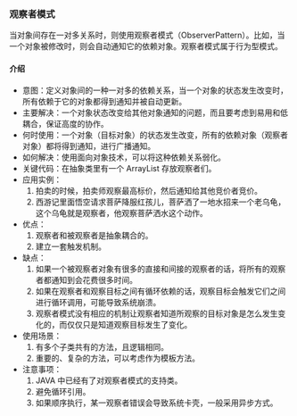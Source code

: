 ### 观察者模式
当对象间存在一对多关系时，则使用观察者模式（ObserverPattern）。比如，当一个对象被修改时，则会自动通知它的依赖对象。观察者模式属于行为型模式。
#### 介绍
- 意图：定义对象间的一种一对多的依赖关系，当一个对象的状态发生改变时，所有依赖于它的对象都得到通知并被自动更新。
- 主要解决：一个对象状态改变给其他对象通知的问题，而且要考虑到易用和低耦合，保证高度的协作。
- 何时使用：一个对象（目标对象）的状态发生改变，所有的依赖对象（观察者对象）都将得到通知，进行广播通知。
- 如何解决：使用面向对象技术，可以将这种依赖关系弱化。
- 关键代码：在抽象类里有一个 ArrayList 存放观察者们。
- 应用实例： 
    1. 拍卖的时候，拍卖师观察最高标价，然后通知给其他竞价者竞价。 
    2. 西游记里面悟空请求菩萨降服红孩儿，菩萨洒了一地水招来一个老乌龟，这个乌龟就是观察者，他观察菩萨洒水这个动作。
- 优点： 
    1. 观察者和被观察者是抽象耦合的。 
    2. 建立一套触发机制。
- 缺点： 
    1. 如果一个被观察者对象有很多的直接和间接的观察者的话，将所有的观察者都通知到会花费很多时间。 
    2. 如果在观察者和观察目标之间有循环依赖的话，观察目标会触发它们之间进行循环调用，可能导致系统崩溃。 
    3. 观察者模式没有相应的机制让观察者知道所观察的目标对象是怎么发生变化的，而仅仅只是知道观察目标发生了变化。
- 使用场景： 
    1. 有多个子类共有的方法，且逻辑相同。 
    2. 重要的、复杂的方法，可以考虑作为模板方法。
- 注意事项： 
    1. JAVA 中已经有了对观察者模式的支持类。 
    2. 避免循环引用。 
    3. 如果顺序执行，某一观察者错误会导致系统卡壳，一般采用异步方式。